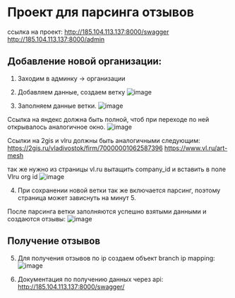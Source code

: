 # Проект для парсинга отзывов
ссылка на проект: http://185.104.113.137:8000/swagger
http://185.104.113.137:8000/admin

## Добавление новой организации:

1.	Заходим в админку -> организации
2.	Добавляем данные, создаем ветку
 ![image](https://github.com/user-attachments/assets/08bafca2-e0c0-4ff3-b360-02fbba959e8f)

3.	Заполняем данные ветки.
 ![image](https://github.com/user-attachments/assets/d274454b-b7e2-43ce-92e4-1ccf0ba6618d)

Ссылка на яндекс должна быть полной, чтоб при переходе по ней открывалось аналогичное окно.
![image](https://github.com/user-attachments/assets/7ea7db1f-b500-483e-a98d-55b531bf7b7c)

 
Ссылки на 2gis и vlru должны быть аналогичными следующим:
https://2gis.ru/vladivostok/firm/70000001062587396
https://www.vl.ru/art-mesh

так же нужно из страницы vl.ru вытащить company_id и вставить в поле Vlru org id
 ![image](https://github.com/user-attachments/assets/cbd06857-e30b-42f2-945c-0701383c74c4)

4.	При сохранении новой ветки так же включается парсинг, поэтому страница может зависнуть на минут 5.

После парсинга ветки заполняются успешно взятыми данными и создаются отзывы:
 ![image](https://github.com/user-attachments/assets/be605876-527f-4364-87f1-496cffee688e)

## Получение отзывов

5.	Для получения отзывов по ip создаем объект branch ip mapping:
 ![image](https://github.com/user-attachments/assets/d09da0e5-80f2-4b2c-a767-56bc6ba69c97)

6.	Документация по получению данных через api:
http://185.104.113.137:8000/swagger/

